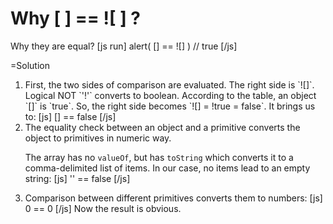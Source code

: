 
# Why [ ] == ![ ]  ? 

Why they are equal?
[js run]
alert( [] == ![] ) // true
[/js]

=Solution

<ol>
<li>First, the two sides of comparison are evaluated. The right side is `![]`. Logical NOT `'!'` converts to boolean. According to the table, an object `[]` is `true`. So, the right side becomes `![] = !true = false`. It brings us to:
[js]
[] == false
[/js]
</li>
<li>The equality check between an object and a primitive converts the object to primitives in numeric way.

The array has no `valueOf`, but has `toString` which converts it to a comma-delimited list of items. In our case, no items lead to an empty string:
[js]
'' == false
[/js]
</li>
<li>Comparison between different primitives converts them to numbers:
[js]
0 == 0 
[/js]
Now the result is obvious.
</li>
</ol>

